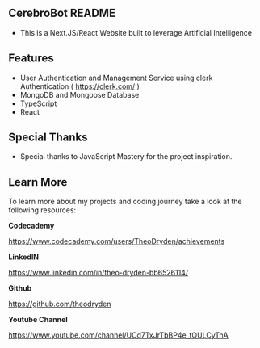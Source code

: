 ## CerebroBot README
- This is a Next.JS/React Website built to leverage Artificial Intelligence

## Features
- User Authentication and Management Service using clerk Authentication ( https://clerk.com/ )
- MongoDB and Mongoose Database
- TypeScript
- React

## Special Thanks
- Special thanks to JavaScript Mastery for the project inspiration.
  
## Learn More 
To learn more about my projects and coding journey take a look at the following resources:

**Codecademy**

https://www.codecademy.com/users/TheoDryden/achievements

**LinkedIN**

https://www.linkedin.com/in/theo-dryden-bb6526114/ 

**Github**

https://github.com/theodryden

**Youtube Channel**

https://www.youtube.com/channel/UCd7TxJrTbBP4e_tQULCyTnA


